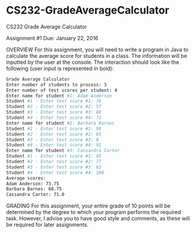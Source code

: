 # CS232-GradeAverageCalculator
CS232 Grade Average Calculator


Assignment #1
Due: January 22, 2016

OVERVIEW
For this assignment, you will need to write a program in Java to calculate the average
score for students in a class. The information will be inputted by the user at the console.
The interaction should look like the following (user input is represented in bold):

```bash
Grade Average Calculator
Enter number of students to process: 3
Enter number of test scores per student: 4
Enter name for student #1: Adam Anderson
Student #1 - Enter test score #1: 76
Student #2 - Enter test score #2: 57
Student #3 - Enter test score #3: 88
Student #4 - Enter test score #4: 72
Enter name for student #2: Barbara Barnes
Student #1 - Enter test score #1: 98
Student #2 - Enter test score #2: 85
Student #3 - Enter test score #3: 0
Student #4 - Enter test score #4: 92
Enter name for student #3: Cassandra Carter
Student #1 - Enter test score #1: 45
Student #2 - Enter test score #2: 77
Student #3 - Enter test score #3: 62
Student #4 - Enter test score #4: 100
Average scores:
Adam Anderson: 73.75
Barbara Barnes: 68.75
Cassandra Carter: 71.0
```

GRADING
For this assignment, your entire grade of 10 points will be determined by the degree to
which your program performs the required task. However, I advise you to have good
style and comments, as these will be required for later assignments.
